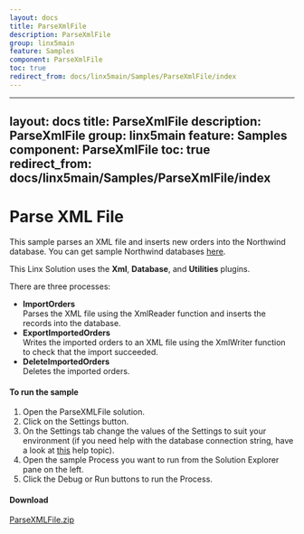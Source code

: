 ```yaml
---
layout: docs
title: ParseXmlFile
description: ParseXmlFile
group: linx5main
feature: Samples
component: ParseXmlFile
toc: true
redirect_from: docs/linx5main/Samples/ParseXmlFile/index
---
```

---
layout: docs
title: ParseXmlFile
description: ParseXmlFile
group: linx5main
feature: Samples
component: ParseXmlFile
toc: true
redirect_from: docs/linx5main/Samples/ParseXmlFile/index
---
Parse XML File
==============

This sample parses an XML file and inserts new orders into the Northwind database. You can get sample Northwind databases [here](https://code.google.com/p/northwindextended/downloads/list).

This Linx Solution uses the **Xml**, **Database**, and **Utilities** plugins.

There are three processes:

- **ImportOrders**  
  Parses the XML file using the XmlReader function and inserts the records into the database.
- **ExportImportedOrders**  
  Writes the imported orders to an XML file using the XmlWriter function to check that the import succeeded.
- **DeleteImportedOrders**  
  Deletes the imported orders.

#### To run the sample

1. Open the ParseXMLFile solution.
1. Click on the Settings button.
1. On the Settings tab change the values of the Settings to suit your environment (if you need help with the database connection string, 
have a look at [this](https://linx.software/plugins/Database/Tools/ConnectionEditor/) help topic).
1. Open the sample Process you want to run from the Solution Explorer pane on the left.
1. Click the Debug or Run buttons to run the Process.

#### Download
[ParseXMLFile.zip](ParseXMLFile.zip)
